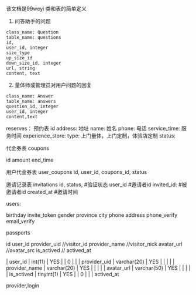 该文档是99weyi 类和表的简单定义
1. 问答助手的问题
```
class_name: Question
table_name: questions
id,
user_id, integer
size_type
up_size_id
down_size_id, integer
url, string
content, text
```

2. 量体师或管理员对用户问题的回复
```
class_name: Answer
table_name: answers
question_id, integer
user_id, integer
content,text
```

reserves： 预约表
id
address: 地址
name:  姓名
phone: 电话
service_time: 服务时间
experience_store:
type: 上门量体，上门定制，体验店定制
status:

代金券表
coupons

id
amount
end_time

用户代金券表
user_coupons
 id,
 user_id,
 coupons_id,
 status

邀请记录表
invitations
id,
status, #验证状态
user_id #邀请者id
invited_id: #被邀请者id
created_at #邀请时间

users:

birthday
invite_token
gender
province
city
phone
address
phone_verify
email_verify



passports

id
user_id
provider_uid  //visitor_id
provider_name //visitor_nick
avatar_url //avatar_src
is_actived //
actived_at



| user_id       | int(11)     | YES  |     | 0                   |                |
| provider_uid  | varchar(20) | YES  |     |                     |                |
| provider_name | varchar(20) | YES  |     |                     |                |
| avatar_url    | varchar(50) | YES  |     |                     |                |
| is_actived    | tinyint(1)  | YES  |     | 0                   |                |
| actived_at

provider,login
